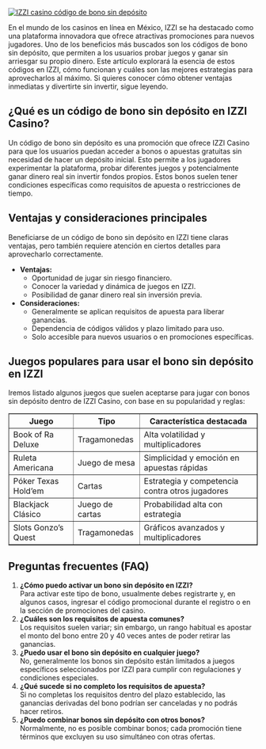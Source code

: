 [![IZZI casino código de bono sin depósito](https://123-caf.pages.dev/gitsignup.png)](https://vrmoo.ru/Bt82HjjY)

<div>   <p>En el mundo de los casinos en línea en México, IZZI se ha destacado como una plataforma innovadora que ofrece atractivas promociones para nuevos jugadores. Uno de los beneficios más buscados son los códigos de bono sin depósito, que permiten a los usuarios probar juegos y ganar sin arriesgar su propio dinero. Este artículo explorará la esencia de estos códigos en IZZI, cómo funcionan y cuáles son las mejores estrategias para aprovecharlos al máximo. Si quieres conocer cómo obtener ventajas inmediatas y divertirte sin invertir, sigue leyendo.</p>    <h2>¿Qué es un código de bono sin depósito en IZZI Casino?</h2>   <p>Un código de bono sin depósito es una promoción que ofrece IZZI Casino para que los usuarios puedan acceder a bonos o apuestas gratuitas sin necesidad de hacer un depósito inicial. Esto permite a los jugadores experimentar la plataforma, probar diferentes juegos y potencialmente ganar dinero real sin invertir fondos propios. Estos bonos suelen tener condiciones específicas como requisitos de apuesta o restricciones de tiempo.</p>    <h2>Ventajas y consideraciones principales</h2>   <p>Beneficiarse de un código de bono sin depósito en IZZI tiene claras ventajas, pero también requiere atención en ciertos detalles para aprovecharlo correctamente.</p>   <ul>     <li><strong>Ventajas:</strong>        <ul>         <li>Oportunidad de jugar sin riesgo financiero.</li>         <li>Conocer la variedad y dinámica de juegos en IZZI.</li>         <li>Posibilidad de ganar dinero real sin inversión previa.</li>       </ul>     </li>     <li><strong>Consideraciones:</strong>       <ul>         <li>Generalmente se aplican requisitos de apuesta para liberar ganancias.</li>         <li>Dependencia de códigos válidos y plazo limitado para uso.</li>         <li>Solo accesible para nuevos usuarios o en promociones específicas.</li>       </ul>     </li>   </ul>    <h2>Juegos populares para usar el bono sin depósito en IZZI</h2>   <p>Iremos listado algunos juegos que suelen aceptarse para jugar con bonos sin depósito dentro de IZZI Casino, con base en su popularidad y reglas:</p>   <table border="1" cellpadding="5" cellspacing="0">     <thead>       <tr>         <th>Juego</th>         <th>Tipo</th>         <th>Característica destacada</th>       </tr>     </thead>     <tbody>       <tr>         <td>Book of Ra Deluxe</td>         <td>Tragamonedas</td>         <td>Alta volatilidad y multiplicadores</td>       </tr>       <tr>         <td>Ruleta Americana</td>         <td>Juego de mesa</td>         <td>Simplicidad y emoción en apuestas rápidas</td>       </tr>       <tr>         <td>Póker Texas Hold’em</td>         <td>Cartas</td>         <td>Estrategia y competencia contra otros jugadores</td>       </tr>       <tr>         <td>Blackjack Clásico</td>         <td>Juego de cartas</td>         <td>Probabilidad alta con estrategia</td>       </tr>       <tr>         <td>Slots Gonzo’s Quest</td>         <td>Tragamonedas</td>         <td>Gráficos avanzados y multiplicadores</td>       </tr>     </tbody>   </table>    <h2>Preguntas frecuentes (FAQ)</h2>   <ol>     <li><strong>¿Cómo puedo activar un bono sin depósito en IZZI?</strong><br>Para activar este tipo de bono, usualmente debes registrarte y, en algunos casos, ingresar el código promocional durante el registro o en la sección de promociones del casino.</li>     <li><strong>¿Cuáles son los requisitos de apuesta comunes?</strong><br>Los requisitos suelen variar; sin embargo, un rango habitual es apostar el monto del bono entre 20 y 40 veces antes de poder retirar las ganancias.</li>     <li><strong>¿Puedo usar el bono sin depósito en cualquier juego?</strong><br>No, generalmente los bonos sin depósito están limitados a juegos específicos seleccionados por IZZI para cumplir con regulaciones y condiciones especiales.</li>     <li><strong>¿Qué sucede si no completo los requisitos de apuesta?</strong><br>Si no completas los requisitos dentro del plazo establecido, las ganancias derivadas del bono podrían ser canceladas y no podrás hacer retiros.</li>     <li><strong>¿Puedo combinar bonos sin depósito con otros bonos?</strong><br>Normalmente, no es posible combinar bonos; cada promoción tiene términos que excluyen su uso simultáneo con otras ofertas.</li>   </ol> </div>